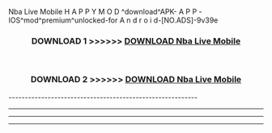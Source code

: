  Nba Live Mobile  H A P P Y M O D ^download^APK- A P P -IOS^mod^premium^unlocked-for A n d r o i d-[NO.ADS]-9v39e



<div align="center">

<h3>DOWNLOAD 1 >>>>>> <a href="https://en-mod.web.app/?en= Nba Live Mobile ">DOWNLOAD Nba Live Mobile  </a></h3><br>

<h3>DOWNLOAD 2 >>>>>> <a href="https://en-mod.web.app/?en= Nba Live Mobile ">DOWNLOAD Nba Live Mobile  </a></h3>

</div>
----------------------------------------------------------

----------------------------------------------------------

----------------------------------------------------------

----------------------------------------------------------



